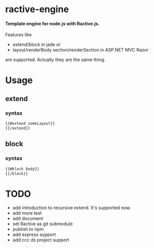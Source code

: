 # ractive-engine
#### Template engine for node.js with Ractive.js.

Features like
- extend/block in jade or
- layout/renderBody section/renderSection in ASP.NET MVC Razor

are supported. Actually they are the same thing.

# Usage
## extend
### syntax
```html
{{#extend someLayout}}
{{/extend}}
```

## block
### syntax
```html
{{#block body}}
{{/block}}
```

# TODO
- add introduction to recursive extend. It's supported now.
- add more test
- add document
- set Ractive as git submodule
- publish to npm
- add express support
- add ccc ds project support